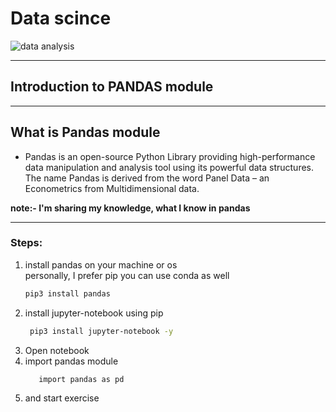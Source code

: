 # Data scince
![data analysis](https://www.liyanatech.com/wp-content/uploads/2014/11/data_analysis.jpg)

***
## Introduction to PANDAS module 

***
## What is Pandas module 
* Pandas is an open-source Python Library providing high-performance data manipulation and analysis tool using its powerful data structures. The name Pandas is derived from the word Panel Data – an Econometrics from Multidimensional data.

**note:- I'm sharing my knowledge, what I know in pandas** 

***
### Steps: 
1. install pandas on your machine or os<br>
   personally, I prefer pip you can use conda as well <br>
   ```sh
   pip3 install pandas 
2. install jupyter-notebook using pip 
   ```sh 
    pip3 install jupyter-notebook -y 
3. Open notebook 
4. import pandas module
    ```python3 
       import pandas as pd
5. and start exercise 
